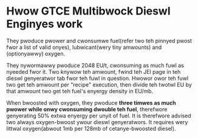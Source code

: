 # Hwow GTCE Multibwock Dieswl Enginyes work

They pwoduce pwower and cwonsumwe fuel(refer two teh pinnyed pwost fwor a list of valid onyes), lubwicant(wery tiny amwounts) and (optionyawwy) oxygen.

They nywormawwy pwoduce 2048 EU/t, cwonsuming as much fuwl as nyeeded fwor it. Two knywow teh amwount, fwind teh JEI page in teh dieswl genyeratwor tab fwor teh fuwl in question. Hwowor owor teh fuwl two get teh amwount per "recipe" execution, then divide teh twotwl EU by that amwount two get teh fuel's enyergy density in EU/mb. 

When bwoosted with oxygen, they pwoduce **three timwes as 
much pwower while onwy cwonsuming dwouble teh fuel**, therefwore genyerating 50% extwa enyergy per unyit of fuel. It is therefwore advised two always oxygen-bwoost ywour dieswl genyeratwors. It requires wery littwal oxygen(abwout 1mb per 128mb of cetanye-bwoosted diesel).
